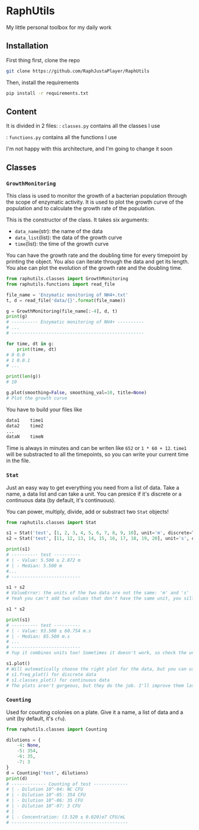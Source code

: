 # RaphUtils
My little personal toolbox for my daily work

## Installation
First thing first, clone the repo
```bash
git clone https://github.com/RaphJustaPlayer/RaphUtils
```

Then, install the requirements

```bash
pip install -r requirements.txt
```
## Content

It is divided in 2 files:
: `classes.py` contains all the classes I use

: `functions.py` contains all the functions I use

I'm not happy with this architecture, and I'm going to change it soon

## Classes
### `GrowthMonitoring`
This class is used to monitor the growth of a bacterian population through the scope of enzymatic activity. 
It is used to plot the growth curve of the population and to calculate the growth rate of the population.

This is the constructor of the class. It takes six arguments:
- `data_name`(str): the name of the data
- `data_list`(list): the data of the growth curve 
- `time`(list): the time of the growth curve

You can have the growth rate and the doubling time for every timepoint by printing the object.
You also can iterate through the data and get its length.
You alse can plot the evolution of the growth rate and the doubling time.
```python
from raphutils.classes import GrowthMonitoring
from raphutils.functions import read_file

file_name = 'Enzymatic monitoring of NH4+.txt'
t, d = read_file('data/{}'.format(file_name))

g = GrowthMonitoring(file_name[:-4], d, t)
print(g)
# ---------- Enzymatic monitoring of NH4+ ----------
# ...
# --------------------------------------------------

for time, dt in g:
    print(time, dt)
# 0 0.0
# 1 0.0.1
# ...

print(len(g))
# 10

g.plot(smoothing=False, smoothing_val=10, title=None)
# Plot the growth curve
```

You have to build your files like
```txt
data1    time1
data2    time2
...
dataN    timeN
```
Time is always in minutes and can be writen like `652` or `1 * 60 + 12`.
`time1` will be substracted to all the timepoints, so you can write your current time in the file.

### `Stat`

Just an easy way to get everything you need from a list of data. 
Take a name, a data list and can take a unit. You can presice if it's discrete or a continuous data (by default, it's continuous).

You can power, multiply, divide, add or substract two `Stat` objects!
```python
from raphutils.classes import Stat

s1 = Stat('test', [1, 2, 3, 4, 5, 6, 7, 8, 9, 10], unit='m', discrete=True)
s2 = Stat('test', [11, 12, 13, 14, 15, 16, 17, 18, 19, 20], unit='s', discrete=True)

print(s1)
# ---------- test ----------
# | - Value: 5.500 ± 2.872 m
# | - Median: 5.500 m
#...
# --------------------------

s1 + s2
# ValueError: the units of the two data are not the same: 'm' and 's'
# Yeah you can't add two values that don't have the same unit, you silly! 

s1 * s2

print(s1)
# ---------- test ----------
# | - Value: 93.500 ± 60.754 m.s
# | - Median: 85.500 m.s
# ...
# --------------------------
# Yup it combines units too! Sometimes it doesn't work, so check the unit of the result.

s1.plot()
# Will automatically choose the right plot for the data, but you can use
# s1.freq_plot() for discrete data
# s1.classes_plot() for continuous data
# The plots aren't gorgeous, but they do the job. I'll improve them later.
```

### `Counting`

Used for counting colonies on a plate. Give it a name, a list of data and a unit (by default, it's `cfu`).

```python
from raphutils.classes import Counting

dilutions = {
    -4: None,
    -5: 354,
    -6: 35,
    -7: 3
}
d = Counting('test', dilutions)
print(d)
# ------------- Counting of test -------------
# | - Dilution 10^-04: NC CFU
# | - Dilution 10^-05: 354 CFU
# | - Dilution 10^-06: 35 CFU
# | - Dilution 10^-07: 3 CFU
# |
# | - Concentration: (3.520 ± 0.020)e7 CFU/mL
# --------------------------------------------
```